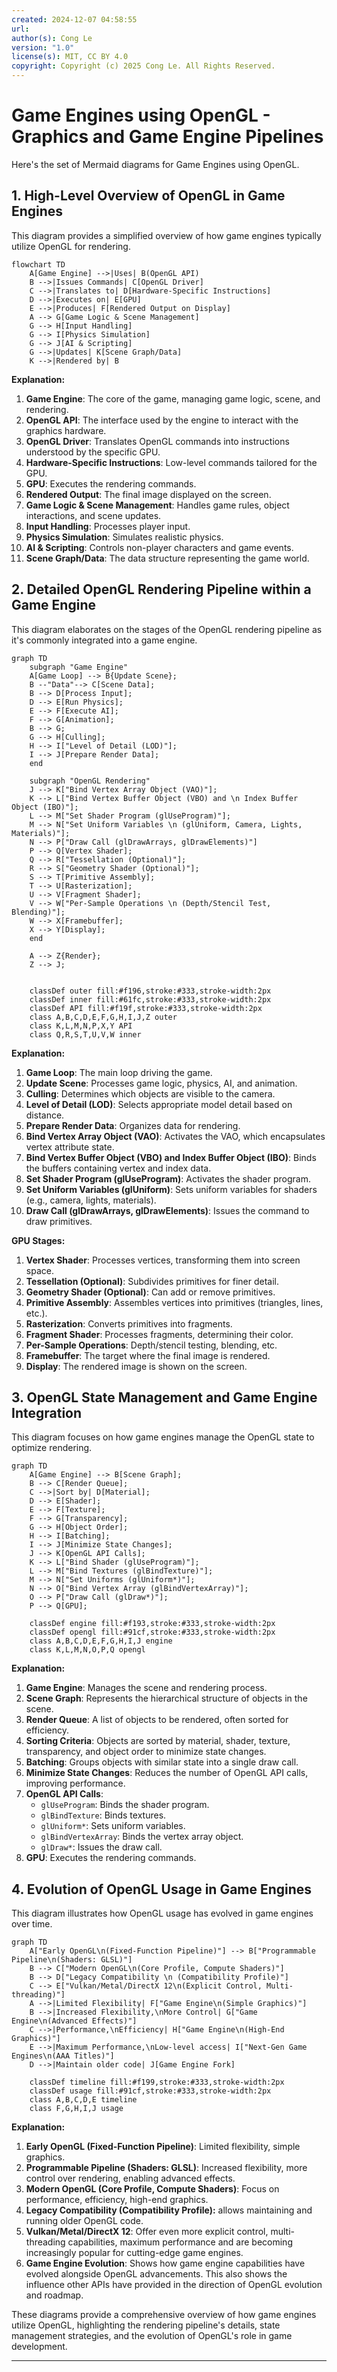 ```yaml
---
created: 2024-12-07 04:58:55
url:
author(s): Cong Le
version: "1.0"
license(s): MIT, CC BY 4.0
copyright: Copyright (c) 2025 Cong Le. All Rights Reserved.
---
```


# Game Engines using OpenGL - Graphics and Game Engine Pipelines

Here's the set of Mermaid diagrams for Game Engines using OpenGL.

## 1. High-Level Overview of OpenGL in Game Engines

This diagram provides a simplified overview of how game engines typically utilize OpenGL for rendering.

```mermaid
flowchart TD
    A[Game Engine] -->|Uses| B(OpenGL API)
    B -->|Issues Commands| C[OpenGL Driver]
    C -->|Translates to| D[Hardware-Specific Instructions]
    D -->|Executes on| E[GPU]
    E -->|Produces| F[Rendered Output on Display]
    A --> G[Game Logic & Scene Management]
    G --> H[Input Handling]
    G --> I[Physics Simulation]
    G --> J[AI & Scripting]
    G -->|Updates| K[Scene Graph/Data]
    K -->|Rendered by| B

```

**Explanation:**

1. **Game Engine**: The core of the game, managing game logic, scene, and rendering.
2. **OpenGL API**: The interface used by the engine to interact with the graphics hardware.
3. **OpenGL Driver**: Translates OpenGL commands into instructions understood by the specific GPU.
4. **Hardware-Specific Instructions**: Low-level commands tailored for the GPU.
5. **GPU**: Executes the rendering commands.
6. **Rendered Output**: The final image displayed on the screen.
7. **Game Logic & Scene Management**: Handles game rules, object interactions, and scene updates.
8. **Input Handling**: Processes player input.
9. **Physics Simulation**: Simulates realistic physics.
10. **AI & Scripting**: Controls non-player characters and game events.
11. **Scene Graph/Data**: The data structure representing the game world.

## 2. Detailed OpenGL Rendering Pipeline within a Game Engine

This diagram elaborates on the stages of the OpenGL rendering pipeline as it's commonly integrated into a game engine.

```mermaid
graph TD
    subgraph "Game Engine"
    A[Game Loop] --> B{Update Scene};
    B --"Data"--> C[Scene Data];
    B --> D[Process Input];
    D --> E[Run Physics];
    E --> F[Execute AI];
    F --> G[Animation];
    B --> G;
    G --> H[Culling];
    H --> I["Level of Detail (LOD)"];
    I --> J[Prepare Render Data];
    end
    
    subgraph "OpenGL Rendering"
    J --> K["Bind Vertex Array Object (VAO)"];
    K --> L["Bind Vertex Buffer Object (VBO) and \n Index Buffer Object (IBO)"];
    L --> M["Set Shader Program (glUseProgram)"];
    M --> N["Set Uniform Variables \n (glUniform, Camera, Lights, Materials)"];
    N --> P["Draw Call (glDrawArrays, glDrawElements)"]
    P --> Q[Vertex Shader];
    Q --> R["Tessellation (Optional)"];
    R --> S["Geometry Shader (Optional)"];
    S --> T[Primitive Assembly];
    T --> U[Rasterization];
    U --> V[Fragment Shader];
    V --> W["Per-Sample Operations \n (Depth/Stencil Test, Blending)"];
    W --> X[Framebuffer];
    X --> Y[Display];
    end
    
    A --> Z{Render};
    Z --> J;
    

    classDef outer fill:#f196,stroke:#333,stroke-width:2px
    classDef inner fill:#61fc,stroke:#333,stroke-width:2px
    classDef API fill:#f19f,stroke:#333,stroke-width:2px
    class A,B,C,D,E,F,G,H,I,J,Z outer
    class K,L,M,N,P,X,Y API
    class Q,R,S,T,U,V,W inner

```

**Explanation:**

1. **Game Loop**: The main loop driving the game.
2. **Update Scene**: Processes game logic, physics, AI, and animation.
3. **Culling**: Determines which objects are visible to the camera.
4. **Level of Detail (LOD)**: Selects appropriate model detail based on distance.
5. **Prepare Render Data**: Organizes data for rendering.
6. **Bind Vertex Array Object (VAO)**: Activates the VAO, which encapsulates vertex attribute state.
7. **Bind Vertex Buffer Object (VBO) and Index Buffer Object (IBO)**: Binds the buffers containing vertex and index data.
8. **Set Shader Program (glUseProgram)**: Activates the shader program.
9. **Set Uniform Variables (glUniform)**: Sets uniform variables for shaders (e.g., camera, lights, materials).
10. **Draw Call (glDrawArrays, glDrawElements)**: Issues the command to draw primitives.

**GPU Stages:**

1. **Vertex Shader**: Processes vertices, transforming them into screen space.
2. **Tessellation (Optional)**: Subdivides primitives for finer detail.
3. **Geometry Shader (Optional)**: Can add or remove primitives.
4. **Primitive Assembly**: Assembles vertices into primitives (triangles, lines, etc.).
5. **Rasterization**: Converts primitives into fragments.
6. **Fragment Shader**: Processes fragments, determining their color.
7. **Per-Sample Operations**: Depth/stencil testing, blending, etc.
8. **Framebuffer**: The target where the final image is rendered.
9. **Display**: The rendered image is shown on the screen.

## 3. OpenGL State Management and Game Engine Integration

This diagram focuses on how game engines manage the OpenGL state to optimize rendering.

```mermaid
graph TD
    A[Game Engine] --> B[Scene Graph];
    B --> C[Render Queue];
    C -->|Sort by| D[Material];
    D --> E[Shader];
    E --> F[Texture];
    F --> G[Transparency];
    G --> H[Object Order];
    H --> I[Batching];
    I --> J[Minimize State Changes];
    J --> K[OpenGL API Calls];
    K --> L["Bind Shader (glUseProgram)"];
    L --> M["Bind Textures (glBindTexture)"];
    M --> N["Set Uniforms (glUniform*)"];
    N --> O["Bind Vertex Array (glBindVertexArray)"];
    O --> P["Draw Call (glDraw*)"];
    P --> Q[GPU];

    classDef engine fill:#f193,stroke:#333,stroke-width:2px
    classDef opengl fill:#91cf,stroke:#333,stroke-width:2px
    class A,B,C,D,E,F,G,H,I,J engine
    class K,L,M,N,O,P,Q opengl

```

**Explanation:**

1. **Game Engine**: Manages the scene and rendering process.
2. **Scene Graph**: Represents the hierarchical structure of objects in the scene.
3. **Render Queue**: A list of objects to be rendered, often sorted for efficiency.
4. **Sorting Criteria**: Objects are sorted by material, shader, texture, transparency, and object order to minimize state changes.
5. **Batching**: Groups objects with similar state into a single draw call.
6. **Minimize State Changes**: Reduces the number of OpenGL API calls, improving performance.
7. **OpenGL API Calls**:
    *   `glUseProgram`: Binds the shader program.
    *   `glBindTexture`: Binds textures.
    *   `glUniform*`: Sets uniform variables.
    *   `glBindVertexArray`: Binds the vertex array object.
    *   `glDraw*`: Issues the draw call.
8. **GPU**: Executes the rendering commands.

## 4. Evolution of OpenGL Usage in Game Engines

This diagram illustrates how OpenGL usage has evolved in game engines over time.

```mermaid
graph TD
    A["Early OpenGL\n(Fixed-Function Pipeline)"] --> B["Programmable Pipeline\n(Shaders: GLSL)"]
    B --> C["Modern OpenGL\n(Core Profile, Compute Shaders)"]
    B --> D["Legacy Compatibility \n (Compatibility Profile)"]
    C --> E["Vulkan/Metal/DirectX 12\n(Explicit Control, Multi-threading)"]
    A -->|Limited Flexibility| F["Game Engine\n(Simple Graphics)"]
    B -->|Increased Flexibility,\nMore Control| G["Game Engine\n(Advanced Effects)"]
    C -->|Performance,\nEfficiency| H["Game Engine\n(High-End Graphics)"]
    E -->|Maximum Performance,\nLow-level access| I["Next-Gen Game Engines\n(AAA Titles)"]
    D -->|Maintain older code| J[Game Engine Fork]

    classDef timeline fill:#f199,stroke:#333,stroke-width:2px
    classDef usage fill:#91cf,stroke:#333,stroke-width:2px
    class A,B,C,D,E timeline
    class F,G,H,I,J usage

```

**Explanation:**

1. **Early OpenGL (Fixed-Function Pipeline)**: Limited flexibility, simple graphics.
2. **Programmable Pipeline (Shaders: GLSL)**: Increased flexibility, more control over rendering, enabling advanced effects.
3. **Modern OpenGL (Core Profile, Compute Shaders)**: Focus on performance, efficiency, high-end graphics.
4. **Legacy Compatibility (Compatibility Profile):** allows maintaining and running older OpenGL code.
5. **Vulkan/Metal/DirectX 12**: Offer even more explicit control, multi-threading capabilities, maximum performance and are becoming increasingly popular for cutting-edge game engines.
6. **Game Engine Evolution**: Shows how game engine capabilities have evolved alongside OpenGL advancements. This also shows the influence other APIs have provided in the direction of OpenGL evolution and roadmap.

These diagrams provide a comprehensive overview of how game engines utilize OpenGL, highlighting the rendering pipeline's details, state management strategies, and the evolution of OpenGL's role in game development.

---